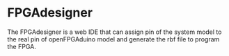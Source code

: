 # FPGAdesigner
The FPGAdesigner is a web IDE that can assign pin of the system model to the real pin of openFPGAduino model and generate the rbf file to program the FPGA.
